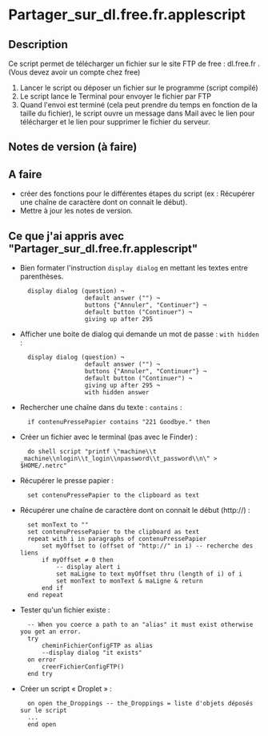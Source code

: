 # Partager_sur_dl.free.fr.applescript #

## Description ##

Ce script permet de télécharger un fichier sur le site FTP de free : dl.free.fr . (Vous devez avoir un compte chez free)

1. Lancer le script ou déposer un fichier sur le programme (script compilé)
2. Le script lance le Terminal pour envoyer le fichier par FTP
3. Quand l'envoi est terminé (cela peut prendre du temps en fonction de la taille du fichier), le script ouvre un message dans Mail avec le lien pour télécharger et le lien pour supprimer le fichier du serveur.


## Notes de version (à faire)

## A faire ##

- créer des fonctions pour le différentes étapes du script (ex : Récupérer une chaîne de caractère dont on connait le début).
- Mettre à jour les notes de version.

## Ce que j'ai appris avec "Partager_sur_dl.free.fr.applescript"

- Bien formater l'instruction `display dialog` en mettant les textes entre parenthèses.

		display dialog (question) ¬
						default answer ("") ¬
						buttons {"Annuler", "Continuer"} ¬
						default button ("Continuer") ¬
						giving up after 295


- Afficher une boite de dialog qui demande un mot de passe : `with hidden` :

		display dialog (question) ¬
						default answer ("") ¬
						buttons {"Annuler", "Continuer"} ¬
						default button ("Continuer") ¬
						giving up after 295 ¬
						with hidden answer

- Rechercher une chaîne dans du texte : `contains` :

		if contenuPressePapier contains "221 Goodbye." then

- Créer un fichier avec le terminal (pas avec le Finder) :

		do shell script "printf \"machine\\t _machine\\nlogin\\t_login\\npassword\\t_password\\n\" > $HOME/.netrc"

- Récupérer le presse papier :

		set contenuPressePapier to the clipboard as text

- Récupérer une chaîne de caractère dont on connait le début (http://) :

		set monText to ""
		set contenuPressePapier to the clipboard as text
		repeat with i in paragraphs of contenuPressePapier
			set myOffset to (offset of "http://" in i) -- recherche des liens
			if myOffset ≠ 0 then
				-- display alert i
				set maLigne to text myOffset thru (length of i) of i
				set monText to monText & maLigne & return
			end if
		end repeat

- Tester qu'un fichier existe :

		-- When you coerce a path to an "alias" it must exist otherwise you get an error.
		try
			cheminFichierConfigFTP as alias
			--display dialog "it exists"
		on error
			creerFichierConfigFTP()
		end try

- Créer un script « Droplet » :

		on open the_Droppings -- the_Droppings = liste d'objets déposés sur le script
		...
		end open